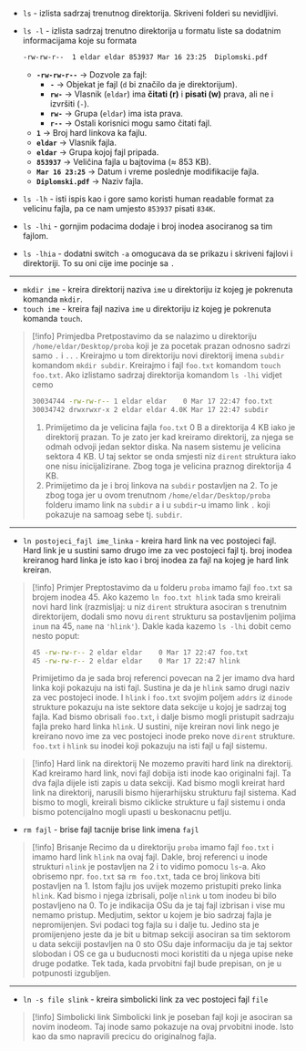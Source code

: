 - `ls` - izlista sadrzaj trenutnog direktorija. Skriveni folderi su nevidljivi.
- `ls -l` - izlista sadrzaj trenutno direktorija u formatu liste sa dodatnim informacijama koje su formata
	```sh
	-rw-rw-r--  1 eldar eldar 853937 Mar 16 23:25  Diplomski.pdf 
	```
	
	- **`-rw-rw-r--`** → Dozvole za fajl:
	    - **`-`** → Objekat je fajl (`d` bi značilo da je direktorijum).
	    - **`rw-`** → Vlasnik (`eldar`) ima **čitati (r)** i **pisati (w)** prava, ali ne i izvršiti (`-`).
	    - **`rw-`** → Grupa (`eldar`) ima ista prava.
	    - **`r--`** → Ostali korisnici mogu samo čitati fajl.
	- **`1`** → Broj hard linkova ka fajlu.
	- **`eldar`** → Vlasnik fajla.
	- **`eldar`** → Grupa kojoj fajl pripada.
	- **`853937`** → Veličina fajla u bajtovima (≈ 853 KB).
	- **`Mar 16 23:25`** → Datum i vreme poslednje modifikacije fajla.
	- **`Diplomski.pdf`** → Naziv fajla.

- `ls -lh` - isti ispis kao i gore samo koristi human readable format za velicinu fajla, pa ce nam umjesto `853937` pisati `834K`.
- `ls -lhi` - gornjim podacima dodaje i broj inodea asociranog sa tim fajlom.
- `ls -lhia` - dodatni switch `-a` omogucava da se prikazu i skriveni fajlovi i direktoriji. To su oni cije ime pocinje sa `.`
---
- `mkdir ime` - kreira direktorij naziva `ime` u direktoriju iz kojeg je pokrenuta komanda `mkdir`. 
- `touch ime` - kreira fajl naziva `ime` u direktoriju iz kojeg je pokrenuta komanda `touch`.

>[!info] Primjedba
> Pretpostavimo da se nalazimo u direktoriju `/home/eldar/Desktop/proba` koji je za pocetak prazan odnosno sadrzi samo `.` i `..` . Kreirajmo u tom direktoriju novi direktorij imena `subdir` komandom `mkdir subdir`. Kreirajmo i fajl `foo.txt` komandom `touch foo.txt`. Ako izlistamo sadrzaj direktorija komandom `ls -lhi` vidjet cemo
>```sh
>30034744 -rw-rw-r-- 1 eldar eldar    0 Mar 17 22:47 foo.txt
>30034742 drwxrwxr-x 2 eldar eldar 4.0K Mar 17 22:47 subdir
>```
>1. Primijetimo da je velicina fajla `foo.txt` 0 B a direktorija 4 KB iako je direktorij prazan. To je zato jer kad kreiramo direktorij, za njega se odmah odvoji jedan sektor diska. Na nasem sistemu je velicina sektora 4 KB. U taj sektor se onda smjesti niz `dirent` struktura iako one nisu inicijalizirane. Zbog toga je velicina praznog direktorija 4 KB.
>2. Primijetimo da je i broj linkova na `subdir` postavljen na 2. To je zbog toga jer u ovom trenutnom `/home/eldar/Desktop/proba` folderu imamo link na `subdir` a i u `subdir`-u imamo link `.` koji pokazuje na samoag sebe tj. `subdir`.

---
- `ln postojeci_fajl ime_linka` - kreira hard link na vec postojeci fajl. Hard link je u sustini samo drugo ime za vec postojeci fajl tj. broj inodea kreiranog hard linka je isto kao i broj inodea za fajl na kojeg je hard link kreiran.

>[!info] Primjer
>Preptostavimo da u folderu `proba` imamo fajl `foo.txt` sa brojem inodea 45. Ako kazemo `ln foo.txt hlink` tada smo kreirali novi hard link (razmisljaj: u niz `dirent` struktura asociran s trenutnim direktorijem, dodali smo novu `dirent` strukturu sa postavljenim poljima `inum` na 45, `name` na `'hlink'`). Dakle kada kazemo `ls -lhi` dobit cemo nesto poput:
>```sh
>45 -rw-rw-r-- 2 eldar eldar    0 Mar 17 22:47 foo.txt
>45 -rw-rw-r-- 2 eldar eldar    0 Mar 17 22:47 hlink
>```
>Primijetimo da je sada broj referenci povecan na 2 jer imamo dva hard linka koji pokazuju na isti fajl.
>Sustina je da je `hlink` samo drugi naziv za vec postojeci inode. I `hlink` i `foo.txt` svojim poljem `addrs` iz `dinode` strukture pokazuju na iste sektore data sekcije u kojoj je sadrzaj tog fajla. Kad bismo obrisali `foo.txt`, i dalje bismo mogli pristupit sadrzaju fajla preko hard linka `hlink`.
>U sustini, nije kreiran novi link nego je kreirano novo ime za vec postojeci inode preko nove `dirent` strukture. `foo.txt` i `hlink` su inodei koji pokazuju na isti fajl u fajl sistemu.

>[!info] Hard link na direktorij
>Ne mozemo praviti hard link na direktorij. Kad kreiramo hard link, novi fajl dobija isti inode kao originalni fajl. Ta dva fajla dijele isti zapis u data sekciji. Kad bismo mogli kreirat hard link na direktorij, narusili bismo hijerarhijsku strukturu fajl sistema. Kad bismo to mogli, kreirali bismo ciklicke strukture u fajl sistemu i onda bismo potencijalno mogli upasti u beskonacnu petlju.

- `rm fajl` - brise fajl tacnije brise link imena `fajl`

>[!info] Brisanje
>Recimo da u direktoriju `proba` imamo fajl `foo.txt` i imamo hard link `hlink` na ovaj fajl. Dakle, broj referenci u inode strukturi `nlink` je postavljen na 2 i to vidimo pomocu `ls`-a.
>Ako obrisemo npr. `foo.txt` sa `rm foo.txt`, tada ce broj linkova biti postavljen na 1. Istom fajlu jos uvijek mozemo pristupiti preko linka `hlink`. Kad bismo i njega izbrisali, polje `nlink` u tom inodeu bi bilo postavljeno na 0. To je indikacija OSu da je taj fajl izbrisan i vise mu nemamo pristup. Medjutim, sektor u kojem je bio sadrzaj fajla je nepromijenjen. Svi podaci tog fajla su i dalje tu. Jedino sta je promijenjeno jeste da je bit u bitmap sekciji asociran sa tim sektorom u data sekciji postavljen na 0 sto OSu daje informaciju da je taj sektor slobodan i OS ce ga u buducnosti moci koristiti da u njega upise neke druge podatke. Tek tada, kada prvobitni fajl bude prepisan, on je u potpunosti izgubljen.

---
- `ln -s file slink` - kreira simbolicki link za vec postojeci fajl `file`
>[!info] Simbolicki link
>Simbolicki link je poseban fajl koji je asociran sa novim inodeom. Taj inode samo pokazuje na ovaj prvobitni inode. Isto kao da smo napravili precicu do originalnog fajla. 


